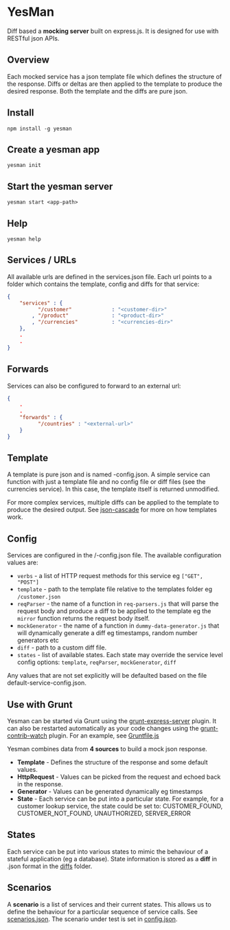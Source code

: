 # YesMan
Diff based a **mocking server** built on express.js. It is designed for use with RESTful json APIs.

## Overview

Each mocked service has a json template file which defines the structure of the response. Diffs or deltas are then applied to the template to produce the desired response. Both the template and the diffs are pure json.

## Install
```shell
npm install -g yesman
```

## Create a yesman app
```shell
yesman init
```

## Start the yesman server
```shell
yesman start <app-path>
```

## Help
```shell
yesman help
```

## Services / URLs
All available urls are defined in the services.json file. Each url points to a folder which contains the template, config and diffs for that service:
```json
{
	"services" : {
		  "/customer"             : "<customer-dir>"
		, "/product"              : "<product-dir>"
		, "/currencies"           : "<currencies-dir>"
	},
	.
	.
}
```

## Forwards
Services can also be configured to forward to an external url:
```json
{
	.
	.
	"forwards" : {
		  "/countries" : "<external-url>"
	}
}
```

## Template
A template is pure json and is named <service-name>-config.json. A simple service can function with just a template file and no config file or diff files (see the currencies service). In this case, the template itself is returned unmodified.

For more complex services, multiple diffs can be applied to the template to produce the desired output. See [json-cascade](https://www.npmjs.com/package/json-cascade) for more on how templates work.

## Config
Services are configured in the <servicedir>/<servicename>-config.json file. The available configuration values are:

- `verbs` - a list of HTTP request methods for this service eg `["GET", "POST"]`
- `template` - path to the template file relative to the templates folder eg `/customer.json`
- `reqParser` - the name of a function in `req-parsers.js` that will parse the request body and produce a diff to be applied to the template eg the `mirror` function returns the request body itself.
- `mockGenerator` - the name of a function in `dummy-data-generator.js` that will dynamically generate a diff eg timestamps, random number generators etc
- `diff` - path to a custom diff file.
- `states` - list of available states. Each state may override the service level config options: `template`, `reqParser`, `mockGenerator`, `diff`

Any values that are not set explicitly will be defaulted based on the file default-service-config.json.

## Use with Grunt
Yesman can be started via Grunt using the [grunt-express-server](https://github.com/ericclemmons/grunt-express-server) plugin. It can also be restarted automatically as your code changes using the [grunt-contrib-watch](https://github.com/gruntjs/grunt-contrib-watch) plugin. For an example, see [Gruntfile.js](https://github.com/KevinSheedy/YesMan/blob/master/Gruntfile.js)


Yesman combines data from **4 sources** to build a mock json response.

- **Template** - Defines the structure of the response and some default values.
- **HttpRequest** - Values can be picked from the request and echoed back in the response.
- **Generator** - Values can be generated dynamically eg timestamps
- **State** - Each service can be put into a particular state. For example, for a customer lookup service, the state could be set to: CUSTOMER_FOUND, CUSTOMER_NOT_FOUND, UNAUTHORIZED, SERVER_ERROR


## States
Each service can be put into various states to mimic the behaviour of a stateful application (eg a database). State information is stored as a **diff** in .json format in the [diffs](diffs) folder.


## Scenarios
A **scenario** is a list of services and their current states. This allows us to define the behaviour for a particular sequence of service calls. See [scenarios.json](scenarios.json). The scenario under test is set in [config.json](config.json).